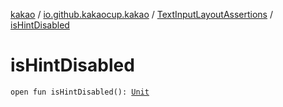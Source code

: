 [kakao](../../index.md) / [io.github.kakaocup.kakao](../index.md) / [TextInputLayoutAssertions](index.md) / [isHintDisabled](./is-hint-disabled.md)

# isHintDisabled

`open fun isHintDisabled(): `[`Unit`](https://kotlinlang.org/api/latest/jvm/stdlib/kotlin/-unit/index.html)